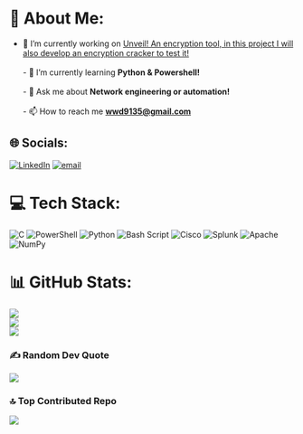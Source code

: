 # 💫 About Me:
- 🔭 I’m currently working on [Unveil! An encryption tool, in this project I will also develop an encryption cracker to test it!](https://github.com/wwd9135/Python-projects/tree/main/Unveil)<br><br>- 🌱 I’m currently learning **Python & Powershell!**<br><br>- 💬 Ask me about **Network engineering or automation!**<br><br>- 📫 How to reach me **wwd9135@gmail.com**


## 🌐 Socials:
[![LinkedIn](https://img.shields.io/badge/LinkedIn-%230077B5.svg?logo=linkedin&logoColor=white)](https://linkedin.com/in/https://linkedin.com/in/https://www.linkedin.com/in/william-richardson-379ab328b/) [![email](https://img.shields.io/badge/Email-D14836?logo=gmail&logoColor=white)](mailto:wwd9135@gmail.com) 

# 💻 Tech Stack:
![C](https://img.shields.io/badge/c-%2300599C.svg?style=for-the-badge&logo=c&logoColor=white) ![PowerShell](https://img.shields.io/badge/PowerShell-%235391FE.svg?style=for-the-badge&logo=powershell&logoColor=white) ![Python](https://img.shields.io/badge/python-3670A0?style=for-the-badge&logo=python&logoColor=ffdd54) ![Bash Script](https://img.shields.io/badge/bash_script-%23121011.svg?style=for-the-badge&logo=gnu-bash&logoColor=white) ![Cisco](https://img.shields.io/badge/cisco-%23049fd9.svg?style=for-the-badge&logo=cisco&logoColor=black) ![Splunk](https://img.shields.io/badge/splunk-%23000000.svg?style=for-the-badge&logo=splunk&logoColor=white) ![Apache](https://img.shields.io/badge/apache-%23D42029.svg?style=for-the-badge&logo=apache&logoColor=white) ![NumPy](https://img.shields.io/badge/numpy-%23013243.svg?style=for-the-badge&logo=numpy&logoColor=white)
# 📊 GitHub Stats:
![](https://github-readme-stats.vercel.app/api?username=wwd9135&theme=neon&hide_border=false&include_all_commits=false&count_private=false)<br/>
![](https://nirzak-streak-stats.vercel.app/?user=wwd9135&theme=neon&hide_border=false)<br/>
![](https://github-readme-stats.vercel.app/api/top-langs/?username=wwd9135&theme=neon&hide_border=false&include_all_commits=false&count_private=false&layout=compact)

### ✍️ Random Dev Quote
![](https://quotes-github-readme.vercel.app/api?type=horizontal&theme=radical)

### 🔝 Top Contributed Repo
![](https://github-contributor-stats.vercel.app/api?username=wwd9135&limit=5&theme=dark&combine_all_yearly_contributions=true)

<!-- Proudly created with GPRM ( https://gprm.itsvg.in ) -->
